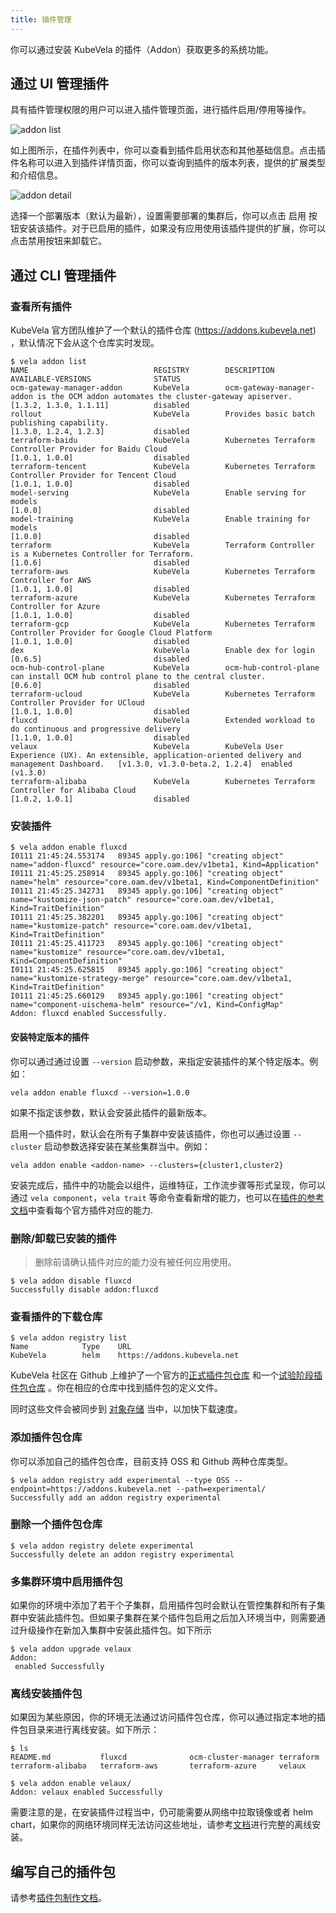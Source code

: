 ```yaml
---
title: 插件管理
---
```


你可以通过安装 KubeVela 的插件（Addon）获取更多的系统功能。

## 通过 UI 管理插件

具有插件管理权限的用户可以进入插件管理页面，进行插件启用/停用等操作。

![addon list](https://static.kubevela.net/images/1.3/addon-list.jpg)

如上图所示，在插件列表中，你可以查看到插件启用状态和其他基础信息。点击插件名称可以进入到插件详情页面，你可以查询到插件的版本列表，提供的扩展类型和介绍信息。

![addon detail](https://static.kubevela.net/images/1.3/addon-detail.jpg)

选择一个部署版本（默认为最新），设置需要部署的集群后，你可以点击 启用 按钮安装该插件。对于已启用的插件，如果没有应用使用该插件提供的扩展，你可以点击禁用按钮来卸载它。

## 通过 CLI 管理插件

### 查看所有插件

KubeVela 官方团队维护了一个默认的插件仓库 (https://addons.kubevela.net) ，默认情况下会从这个仓库实时发现。


```shell
$ vela addon list
NAME                            REGISTRY        DESCRIPTION                                                                                             AVAILABLE-VERSIONS              STATUS          
ocm-gateway-manager-addon       KubeVela        ocm-gateway-manager-addon is the OCM addon automates the cluster-gateway apiserver.                     [1.3.2, 1.3.0, 1.1.11]          disabled        
rollout                         KubeVela        Provides basic batch publishing capability.                                                             [1.3.0, 1.2.4, 1.2.3]           disabled        
terraform-baidu                 KubeVela        Kubernetes Terraform Controller Provider for Baidu Cloud                                                [1.0.1, 1.0.0]                  disabled        
terraform-tencent               KubeVela        Kubernetes Terraform Controller Provider for Tencent Cloud                                              [1.0.1, 1.0.0]                  disabled        
model-serving                   KubeVela        Enable serving for models                                                                               [1.0.0]                         disabled        
model-training                  KubeVela        Enable training for models                                                                              [1.0.0]                         disabled        
terraform                       KubeVela        Terraform Controller is a Kubernetes Controller for Terraform.                                          [1.0.6]                         disabled        
terraform-aws                   KubeVela        Kubernetes Terraform Controller for AWS                                                                 [1.0.1, 1.0.0]                  disabled        
terraform-azure                 KubeVela        Kubernetes Terraform Controller for Azure                                                               [1.0.1, 1.0.0]                  disabled        
terraform-gcp                   KubeVela        Kubernetes Terraform Controller Provider for Google Cloud Platform                                      [1.0.1, 1.0.0]                  disabled        
dex                             KubeVela        Enable dex for login                                                                                    [0.6.5]                         disabled        
ocm-hub-control-plane           KubeVela        ocm-hub-control-plane can install OCM hub control plane to the central cluster.                         [0.6.0]                         disabled        
terraform-ucloud                KubeVela        Kubernetes Terraform Controller Provider for UCloud                                                     [1.0.1, 1.0.0]                  disabled        
fluxcd                          KubeVela        Extended workload to do continuous and progressive delivery                                             [1.1.0, 1.0.0]                  disabled
velaux                          KubeVela        KubeVela User Experience (UX). An extensible, application-oriented delivery and management Dashboard.   [v1.3.0, v1.3.0-beta.2, 1.2.4]  enabled (v1.3.0)
terraform-alibaba               KubeVela        Kubernetes Terraform Controller for Alibaba Cloud                                                       [1.0.2, 1.0.1]                  disabled    
```

### 安装插件

```
$ vela addon enable fluxcd
I0111 21:45:24.553174   89345 apply.go:106] "creating object" name="addon-fluxcd" resource="core.oam.dev/v1beta1, Kind=Application"
I0111 21:45:25.258914   89345 apply.go:106] "creating object" name="helm" resource="core.oam.dev/v1beta1, Kind=ComponentDefinition"
I0111 21:45:25.342731   89345 apply.go:106] "creating object" name="kustomize-json-patch" resource="core.oam.dev/v1beta1, Kind=TraitDefinition"
I0111 21:45:25.382201   89345 apply.go:106] "creating object" name="kustomize-patch" resource="core.oam.dev/v1beta1, Kind=TraitDefinition"
I0111 21:45:25.411723   89345 apply.go:106] "creating object" name="kustomize" resource="core.oam.dev/v1beta1, Kind=ComponentDefinition"
I0111 21:45:25.625815   89345 apply.go:106] "creating object" name="kustomize-strategy-merge" resource="core.oam.dev/v1beta1, Kind=TraitDefinition"
I0111 21:45:25.660129   89345 apply.go:106] "creating object" name="component-uischema-helm" resource="/v1, Kind=ConfigMap"
Addon: fluxcd enabled Successfully.
```

#### 安装特定版本的插件

你可以通过通过设置 `--version` 启动参数，来指定安装插件的某个特定版本。例如：

```shell
vela addon enable fluxcd --version=1.0.0
```

如果不指定该参数，默认会安装此插件的最新版本。

启用一个插件时，默认会在所有子集群中安装该插件，你也可以通过设置 `--cluster` 启动参数选择安装在某些集群当中。例如：

```shell
vela addon enable <addon-name> --clusters={cluster1,cluster2}
```

安装完成后，插件中的功能会以组件，运维特征，工作流步骤等形式呈现，你可以通过 `vela component`，`vela trait` 等命令查看新增的能力，也可以在[插件的参考文档](../../../reference/addons/overview)中查看每个官方插件对应的能力.

### 删除/卸载已安装的插件

> 删除前请确认插件对应的能力没有被任何应用使用。

```
$ vela addon disable fluxcd
Successfully disable addon:fluxcd
```

### 查看插件的下载仓库

```
$ vela addon registry list 
Name            Type    URL                        
KubeVela        helm    https://addons.kubevela.net
```

KubeVela 社区在 Github 上维护了一个官方的[正式插件包仓库](https://github.com/oam-dev/catalog/tree/master/addons) 和一个[试验阶段插件包仓库](https://github.com/oam-dev/catalog/tree/master/experimental) 。你在相应的仓库中找到插件包的定义文件。

同时这些文件会被同步到 [对象存储](https://addons.kubevela.net) 当中，以加快下载速度。

### 添加插件包仓库

你可以添加自己的插件包仓库，目前支持 OSS 和 Github 两种仓库类型。

```
$ vela addon registry add experimental --type OSS --endpoint=https://addons.kubevela.net --path=experimental/
Successfully add an addon registry experimental
```

### 删除一个插件包仓库

```
$ vela addon registry delete experimental
Successfully delete an addon registry experimental
```

### 多集群环境中启用插件包

如果你的环境中添加了若干个子集群，启用插件包时会默认在管控集群和所有子集群中安装此插件包。但如果子集群在某个插件包启用之后加入环境当中，则需要通过升级操作在新加入集群中安装此插件包。如下所示

```
$ vela addon upgrade velaux
Addon: 
 enabled Successfully
```

### 离线安装插件包

如果因为某些原因，你的环境无法通过访问插件包仓库，你可以通过指定本地的插件包目录来进行离线安装。如下所示：

```
$ ls
README.md           fluxcd              ocm-cluster-manager terraform           terraform-alibaba   terraform-aws       terraform-azure     velaux

$ vela addon enable velaux/
Addon: velaux enabled Successfully
```

需要注意的是，在安装插件过程当中，仍可能需要从网络中拉取镜像或者 helm chart，如果你的网络环境同样无法访问这些地址，请参考[文档](../../../platform-engineers/system-operation/enable-addon-offline)进行完整的离线安装。

## 编写自己的插件包

请参考[插件包制作文档](../../../platform-engineers/addon/intro)。
